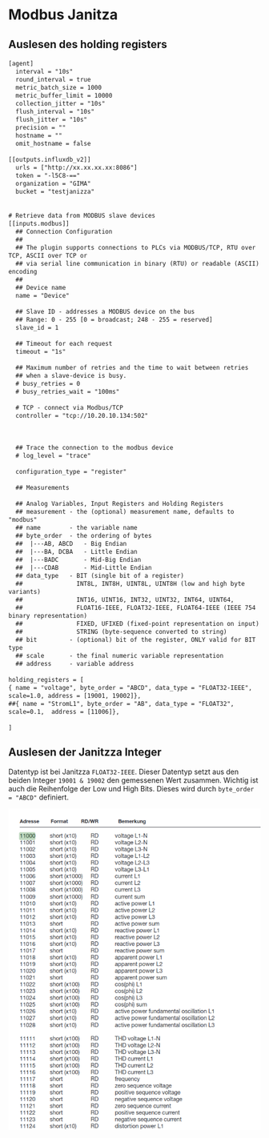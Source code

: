 # Modbus Janitza


## Auslesen des holding registers

```
[agent]
  interval = "10s"
  round_interval = true
  metric_batch_size = 1000
  metric_buffer_limit = 10000
  collection_jitter = "10s"
  flush_interval = "10s"
  flush_jitter = "10s"
  precision = ""
  hostname = ""
  omit_hostname = false

[[outputs.influxdb_v2]]
  urls = ["http://xx.xx.xx.xx:8086"]
  token = "-l5C8-=="
  organization = "GIMA"
  bucket = "testjanizza"


# Retrieve data from MODBUS slave devices
[[inputs.modbus]]
  ## Connection Configuration
  ##
  ## The plugin supports connections to PLCs via MODBUS/TCP, RTU over TCP, ASCII over TCP or
  ## via serial line communication in binary (RTU) or readable (ASCII) encoding
  ##
  ## Device name
  name = "Device"

  ## Slave ID - addresses a MODBUS device on the bus
  ## Range: 0 - 255 [0 = broadcast; 248 - 255 = reserved]
  slave_id = 1

  ## Timeout for each request
  timeout = "1s"

  ## Maximum number of retries and the time to wait between retries
  ## when a slave-device is busy.
  # busy_retries = 0
  # busy_retries_wait = "100ms"

  # TCP - connect via Modbus/TCP
  controller = "tcp://10.20.10.134:502"



  ## Trace the connection to the modbus device
  # log_level = "trace"

  configuration_type = "register"

  ## Measurements

  ## Analog Variables, Input Registers and Holding Registers
  ## measurement - the (optional) measurement name, defaults to "modbus"
  ## name        - the variable name
  ## byte_order  - the ordering of bytes
  ##  |---AB, ABCD   - Big Endian
  ##  |---BA, DCBA   - Little Endian
  ##  |---BADC       - Mid-Big Endian
  ##  |---CDAB       - Mid-Little Endian
  ## data_type   - BIT (single bit of a register)
  ##               INT8L, INT8H, UINT8L, UINT8H (low and high byte variants)
  ##               INT16, UINT16, INT32, UINT32, INT64, UINT64,
  ##               FLOAT16-IEEE, FLOAT32-IEEE, FLOAT64-IEEE (IEEE 754 binary representation)
  ##               FIXED, UFIXED (fixed-point representation on input)
  ##               STRING (byte-sequence converted to string)
  ## bit         - (optional) bit of the register, ONLY valid for BIT type
  ## scale       - the final numeric variable representation
  ## address     - variable address

holding_registers = [
{ name = "voltage", byte_order = "ABCD", data_type = "FLOAT32-IEEE", scale=1.0, address = [19001, 19002]},
##{ name = "StromL1", byte_order = "AB", data_type = "FLOAT32", scale=0.1,  address = [11006]},
   
]

```

## Auslesen der Janitzza Integer

Datentyp ist bei Janitzza ```FLOAT32-IEEE```. Dieser Datentyp setzt aus den beiden Integer ```19001 & 19002``` den gemessenen Wert zusammen. 
Wichtig ist auch die Reihenfolge der Low und High Bits. Dieses wird durch ```byte_order = "ABCD"``` definiert.

![Codes](https://github.com/guggenbergerME/linux_codes/blob/main/Einrichten%20%26%20Programme/TIG_Stack/Telegraf/modbus/Janitza/Adressen_Bus.png)
